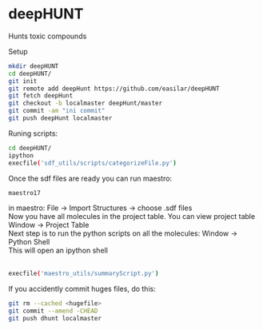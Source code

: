 # deepHUNT
Hunts toxic compounds

Setup
<br />
```sh
mkdir deepHUNT
cd deepHUNT/
git init
git remote add deepHunt https://github.com/easilar/deepHUNT
git fetch deepHunt
git checkout -b localmaster deepHunt/master
git commit -am "ini commit"
git push deepHunt localmaster
```

Runing scripts:
<br />
```sh
cd deepHUNT/
ipython
execfile('sdf_utils/scripts/categorizeFile.py')
```
Once the sdf files are ready you can run maestro:
<br />
```sh
maestro17
```
in maestro: File -> Import Structures -> choose .sdf files <br />
Now you have all molecules in the project table. You can view project table Window -> Project Table <br />
Next step is to run the python scripts on all the molecules: Window -> Python Shell <br />
This will open an ipython shell <br />
<br />
```sh
execfile('maestro_utils/summaryScript.py')
```
If you accidently commit huges files, do this:
<br />
```sh
git rm --cached <hugefile>
git commit --amend -CHEAD
git push dhunt localmaster
```
